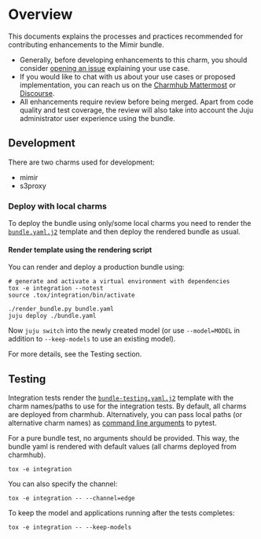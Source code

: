 # Overview

This documents explains the processes and practices recommended for
contributing enhancements to the Mimir bundle.

- Generally, before developing enhancements to this charm, you should consider
  [opening an issue](https://github.com/canonical/mimir-bundle) explaining
  your use case.
- If you would like to chat with us about your use cases or proposed
  implementation, you can reach us on the
  [Charmhub Mattermost](https://chat.charmhub.io/charmhub/channels/charm-dev)
  or [Discourse](https://discourse.charmhub.io/).
- All enhancements require review before being merged.
  Apart from code quality and test coverage, the review will also take into
  account the Juju administrator user experience using the bundle.

## Development

There are two charms used for development:
- mimir
- s3proxy

### Deploy with local charms

To deploy the bundle using only/some local charms you need to render the
[`bundle.yaml.j2`](bundle.yaml.j2) template and then deploy the rendered bundle
as usual.

#### Render template using the rendering script
You can render and deploy a production bundle using:

```shell
# generate and activate a virtual environment with dependencies
tox -e integration --notest
source .tox/integration/bin/activate

./render_bundle.py bundle.yaml
juju deploy ./bundle.yaml
```

Now `juju switch` into the newly created model (or use `--model=MODEL` in
addition to `--keep-models` to use an existing model).

For more details, see the Testing section.

## Testing
Integration tests render the
[`bundle-testing.yaml.j2`](tests/integration/bundle-testing.yaml.j2) template
with the charm names/paths to use for the integration tests.
By default, all charms are deployed from charmhub. Alternatively, you can pass
local paths (or alternative charm names) as
[command line arguments](tests/integration/conftest.py) to pytest.

For a pure bundle test, no arguments should be provided. This way, the bundle
yaml is rendered with default values (all charms deployed from charmhub).

```shell
tox -e integration
```

You can also specify the channel:

```shell
tox -e integration -- --channel=edge
```

To keep the model and applications running after the tests completes:

```shell
tox -e integration -- --keep-models
```
